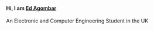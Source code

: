 #### Hi, I am [Ed Agombar](https://eagombar.uk)
An Electronic and Computer Engineering Student in the UK
